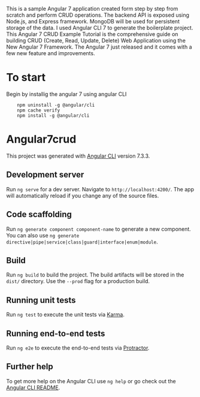 This is  a sample Angular 7 application  created form step by step from scratch and perform CRUD operations.
The backend API is exposed using Node.js, and Express framework.
MongoDB will be used for persistent storage of the data.
I used  Angular CLI 7 to generate the boilerplate project. 
This Angular 7 CRUD Example Tutorial is the comprehensive guide on building CRUD (Create, Read, Update, Delete) Web Application using the New Angular 7 Framework. The Angular 7 just released and it comes with a few new feature and improvements.

# To start 
Begin by installig the angular 7 using angular CLI
       
        npm uninstall -g @angular/cli
        npm cache verify
        npm install -g @angular/cli
# Angular7crud

This project was generated with [Angular CLI](https://github.com/angular/angular-cli) version 7.3.3.

## Development server

Run `ng serve` for a dev server. Navigate to `http://localhost:4200/`. The app will automatically reload if you change any of the source files.

## Code scaffolding

Run `ng generate component component-name` to generate a new component. You can also use `ng generate directive|pipe|service|class|guard|interface|enum|module`.

## Build

Run `ng build` to build the project. The build artifacts will be stored in the `dist/` directory. Use the `--prod` flag for a production build.

## Running unit tests

Run `ng test` to execute the unit tests via [Karma](https://karma-runner.github.io).

## Running end-to-end tests

Run `ng e2e` to execute the end-to-end tests via [Protractor](http://www.protractortest.org/).

## Further help

To get more help on the Angular CLI use `ng help` or go check out the [Angular CLI README](https://github.com/angular/angular-cli/blob/master/README.md).
